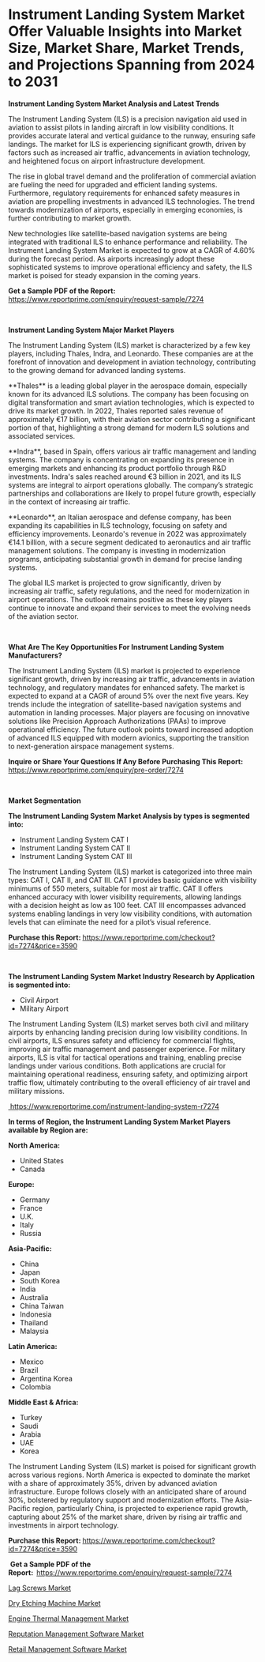 <p><h1>Instrument Landing System Market Offer Valuable Insights into Market Size, Market Share, Market Trends, and Projections Spanning from 2024 to 2031</h1></p><p><strong>Instrument Landing System Market Analysis and Latest Trends</strong></p>
<p><p>The Instrument Landing System (ILS) is a precision navigation aid used in aviation to assist pilots in landing aircraft in low visibility conditions. It provides accurate lateral and vertical guidance to the runway, ensuring safe landings. The market for ILS is experiencing significant growth, driven by factors such as increased air traffic, advancements in aviation technology, and heightened focus on airport infrastructure development.</p><p>The rise in global travel demand and the proliferation of commercial aviation are fueling the need for upgraded and efficient landing systems. Furthermore, regulatory requirements for enhanced safety measures in aviation are propelling investments in advanced ILS technologies. The trend towards modernization of airports, especially in emerging economies, is further contributing to market growth. </p><p>New technologies like satellite-based navigation systems are being integrated with traditional ILS to enhance performance and reliability. The Instrument Landing System Market is expected to grow at a CAGR of 4.60% during the forecast period. As airports increasingly adopt these sophisticated systems to improve operational efficiency and safety, the ILS market is poised for steady expansion in the coming years.</p></p>
<p><strong>Get a Sample PDF of the Report:&nbsp;</strong> <a href="https://www.reportprime.com/enquiry/request-sample/7274">https://www.reportprime.com/enquiry/request-sample/7274</a></p>
<p>&nbsp;</p>
<p><strong>Instrument Landing System Major Market Players</strong></p>
<p><p>The Instrument Landing System (ILS) market is characterized by a few key players, including Thales, Indra, and Leonardo. These companies are at the forefront of innovation and development in aviation technology, contributing to the growing demand for advanced landing systems.</p><p>**Thales** is a leading global player in the aerospace domain, especially known for its advanced ILS solutions. The company has been focusing on digital transformation and smart aviation technologies, which is expected to drive its market growth. In 2022, Thales reported sales revenue of approximately €17 billion, with their aviation sector contributing a significant portion of that, highlighting a strong demand for modern ILS solutions and associated services.</p><p>**Indra**, based in Spain, offers various air traffic management and landing systems. The company is concentrating on expanding its presence in emerging markets and enhancing its product portfolio through R&D investments. Indra's sales reached around €3 billion in 2021, and its ILS systems are integral to airport operations globally. The company’s strategic partnerships and collaborations are likely to propel future growth, especially in the context of increasing air traffic.</p><p>**Leonardo**, an Italian aerospace and defense company, has been expanding its capabilities in ILS technology, focusing on safety and efficiency improvements. Leonardo's revenue in 2022 was approximately €14.1 billion, with a secure segment dedicated to aeronautics and air traffic management solutions. The company is investing in modernization programs, anticipating substantial growth in demand for precise landing systems.</p><p>The global ILS market is projected to grow significantly, driven by increasing air traffic, safety regulations, and the need for modernization in airport operations. The outlook remains positive as these key players continue to innovate and expand their services to meet the evolving needs of the aviation sector.</p></p>
<p>&nbsp;</p>
<p><strong>What Are The Key Opportunities For Instrument Landing System Manufacturers?</strong></p>
<p><p>The Instrument Landing System (ILS) market is projected to experience significant growth, driven by increasing air traffic, advancements in aviation technology, and regulatory mandates for enhanced safety. The market is expected to expand at a CAGR of around 5% over the next five years. Key trends include the integration of satellite-based navigation systems and automation in landing processes. Major players are focusing on innovative solutions like Precision Approach Authorizations (PAAs) to improve operational efficiency. The future outlook points toward increased adoption of advanced ILS equipped with modern avionics, supporting the transition to next-generation airspace management systems.</p></p>
<p><strong>Inquire or Share Your Questions If Any Before Purchasing This Report:</strong> <a href="https://www.reportprime.com/enquiry/pre-order/7274">https://www.reportprime.com/enquiry/pre-order/7274</a></p>
<p>&nbsp;</p>
<p><strong>Market Segmentation</strong></p>
<p><strong>The Instrument Landing System Market Analysis by types is segmented into:</strong></p>
<p><ul><li>Instrument Landing System CAT I</li><li>Instrument Landing System CAT II</li><li>Instrument Landing System CAT III</li></ul></p>
<p><p>The Instrument Landing System (ILS) market is categorized into three main types: CAT I, CAT II, and CAT III. CAT I provides basic guidance with visibility minimums of 550 meters, suitable for most air traffic. CAT II offers enhanced accuracy with lower visibility requirements, allowing landings with a decision height as low as 100 feet. CAT III encompasses advanced systems enabling landings in very low visibility conditions, with automation levels that can eliminate the need for a pilot’s visual reference.</p></p>
<p><strong>Purchase this Report:&nbsp;</strong><a href="https://www.reportprime.com/checkout?id=7274&price=3590">https://www.reportprime.com/checkout?id=7274&price=3590</a></p>
<p>&nbsp;</p>
<p><strong>The Instrument Landing System Market Industry Research by Application is segmented into:</strong></p>
<p><ul><li>Civil Airport</li><li>Military Airport</li></ul></p>
<p><p>The Instrument Landing System (ILS) market serves both civil and military airports by enhancing landing precision during low visibility conditions. In civil airports, ILS ensures safety and efficiency for commercial flights, improving air traffic management and passenger experience. For military airports, ILS is vital for tactical operations and training, enabling precise landings under various conditions. Both applications are crucial for maintaining operational readiness, ensuring safety, and optimizing airport traffic flow, ultimately contributing to the overall efficiency of air travel and military missions.</p></p>
<p><a href="https://www.reportprime.com/instrument-landing-system-r7274">&nbsp;https://www.reportprime.com/instrument-landing-system-r7274</a></p>
<p><strong>In terms of Region, the Instrument Landing System Market Players available by Region are:</strong></p>
<p>
    <p> <strong> North America: </strong>
        <ul>
            <li>United States</li>
            <li>Canada</li>
        </ul>
        </p> 
    <p> <strong> Europe: </strong>
        <ul>
            <li>Germany</li>
            <li>France</li>
            <li>U.K.</li>
            <li>Italy</li>
            <li>Russia</li>
        </ul>
        </p> 
    <p> <strong> Asia-Pacific: </strong>
        <ul>
            <li>China</li>
            <li>Japan</li>
            <li>South Korea</li>
            <li>India</li>
            <li>Australia</li>
            <li>China Taiwan</li>
            <li>Indonesia</li>
            <li>Thailand</li>
            <li>Malaysia</li>
        </ul>
        </p> 
    <p> <strong> Latin America: </strong>
        <ul>
            <li>Mexico</li>
            <li>Brazil</li>
            <li>Argentina Korea</li>
            <li>Colombia</li>
        </ul>
        </p> 
    <p> <strong> Middle East & Africa: </strong>
        <ul>
            <li>Turkey</li>
            <li>Saudi</li>
            <li>Arabia</li>
            <li>UAE</li>
            <li>Korea</li>
        </ul>
    </p>
    </p>
<p><p>The Instrument Landing System (ILS) market is poised for significant growth across various regions. North America is expected to dominate the market with a share of approximately 35%, driven by advanced aviation infrastructure. Europe follows closely with an anticipated share of around 30%, bolstered by regulatory support and modernization efforts. The Asia-Pacific region, particularly China, is projected to experience rapid growth, capturing about 25% of the market share, driven by rising air traffic and investments in airport technology.</p></p>
<p><strong>Purchase this Report: </strong><a href="https://www.reportprime.com/checkout?id=7274&price=3590">https://www.reportprime.com/checkout?id=7274&price=3590</a></p>
<p>&nbsp;<strong>Get a Sample PDF of the Report:&nbsp;&nbsp;</strong><a href="https://www.reportprime.com/enquiry/request-sample/7274">https://www.reportprime.com/enquiry/request-sample/7274</a></p>
<p><strong></strong></p>
<p><p><a href="https://issuu.com/reportprime-2/docs/lag-screws-market-size-2030.pptx_522595cf2b37b2">Lag Screws Market</a></p><p><a href="https://medium.com/@joanne.harris67856/what-innovations-are-shaping-the-dry-etching-machine-market-728b6e2e48e1">Dry Etching Machine Market</a></p><p><a href="https://medium.com/@sean.peake0978/engine-thermal-management-market-global-market-insights-and-sales-trends-2024-to-2031-9415d9d611ae">Engine Thermal Management Market</a></p><p><a href="https://www.linkedin.com/pulse/reputation-management-software-market-outlook-complete-mk5ue?trackingId=02aWvxGCT0KBWDaDNLpIuw%3D%3D">Reputation Management Software Market</a></p><p><a href="https://www.linkedin.com/pulse/retail-management-software-market-strategic-insights-product-ea4ge?trackingId=pwv%2BzMgBRJCn3CGKprIMJQ%3D%3D">Retail Management Software Market</a></p></p>